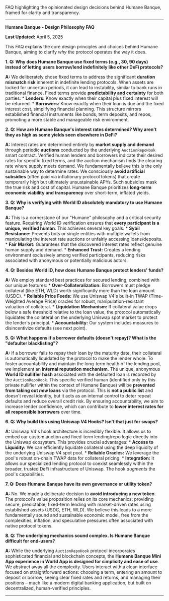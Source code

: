 FAQ highlighting the opinionated design decisions behind Humane Banque, framed for clarity and transparency.

---

**Humane Banque - Design Philosophy FAQ**

**Last Updated:** April 5, 2025

This FAQ explains the core design principles and choices behind Humane Banque, aiming to clarify *why* the protocol operates the way it does.

**1. Q: Why does Humane Banque use fixed terms (e.g., 30, 90 days) instead of letting users borrow/lend indefinitely like other DeFi protocols?**

**A:** We deliberately chose fixed terms to address the significant **duration mismatch risk** inherent in indefinite lending protocols. When assets are locked for uncertain periods, it can lead to instability, similar to bank runs in traditional finance. Fixed terms provide **predictability and certainty** for both parties:
    * **Lenders:** Know exactly when their capital plus fixed interest will be returned.
    * **Borrowers:** Know exactly when their loan is due and the fixed interest cost, simplifying financial planning.
    This structure mirrors established financial instruments like bonds, term deposits, and repos, promoting a more stable and manageable risk environment.

**2. Q: How are Humane Banque's interest rates determined? Why aren't they as high as some yields seen elsewhere in DeFi?**

**A:** Interest rates are determined entirely by **market supply and demand** through periodic **auctions** conducted by the underlying `AuctionRepoHook` smart contract. Verified human lenders and borrowers indicate their desired rates for specific fixed terms, and the auction mechanism finds the clearing rate where supply meets demand. We fundamentally believe this is the only sustainable way to determine rates.
    We consciously **avoid artificial subsidies** (often paid via inflationary protocol tokens) that create temporarily high but ultimately unsustainable APYs. Such subsidies mask the true risk and cost of capital. Humane Banque prioritizes **long-term economic viability and transparency** over short-term, inflated yields.

**3. Q: Why is verifying with World ID absolutely mandatory to use Humane Banque?**

**A:** This is a cornerstone of our "Humane" philosophy and a critical security feature. Requiring World ID verification ensures that **every participant is a unique, verified human**. This achieves several key goals:
    * **Sybil Resistance:** Prevents bots or single entities with multiple wallets from manipulating the interest rate auctions or unfairly accessing loans/deposits.
    * **Fair Market:** Guarantees that the discovered interest rates reflect genuine human supply and demand.
    * **Enhanced Trust:** Creates a lending environment exclusively among verified participants, reducing risks associated with anonymous or potentially malicious actors.

**4. Q: Besides World ID, how does Humane Banque protect lenders' funds?**

**A:** We employ standard best practices for secured lending, combined with our unique features:
    * **Over-Collateralization:** Borrowers must pledge collateral (like ETH, WLD) worth significantly more than the loan amount (USDC).
    * **Reliable Price Feeds:** We use Uniswap V4's built-in TWAP (Time-Weighted Average Price) oracles for robust, manipulation-resistant valuation of collateral.
    * **Liquidation Mechanism:** If collateral value drops below a safe threshold relative to the loan value, the protocol automatically liquidates the collateral on the underlying Uniswap spot market to protect the lender's principal.
    * **Accountability:** Our system includes measures to disincentivize defaults (see next point).

**5. Q: What happens if a borrower defaults (doesn't repay)? What is the "defaulter blacklisting"?**

**A:** If a borrower fails to repay their loan by the maturity date, their collateral is automatically liquidated by the protocol to make the lender whole. To foster accountability and maintain the long-term health of the lending pool, we implement an **internal reputation mechanism**.
    The unique, anonymous **World ID nullifier hash** associated with the defaulted loan is recorded by the `AuctionRepoHook`. This specific verified human (identified only by this private nullifier within the context of Humane Banque) will be **prevented from taking out *new* loans** via the protocol.
    This is **not a public list** and doesn't reveal identity, but it acts as an internal control to deter repeat defaults and reduce overall credit risk. By ensuring accountability, we aim to increase lender confidence, which can contribute to **lower interest rates for all responsible borrowers** over time.

**6. Q: Why build this using Uniswap V4 Hooks? Isn't that just for swaps?**

**A:** Uniswap V4's hook architecture is incredibly flexible. It allows us to embed our custom auction and fixed-term lending/repo logic directly into the Uniswap ecosystem. This provides crucial advantages:
    * **Access to Liquidity:** We can efficiently liquidate collateral using the deep liquidity of the underlying Uniswap V4 spot pool.
    * **Reliable Oracles:** We leverage the pool's robust on-chain TWAP data for collateral pricing.
    * **Integration:** It allows our specialized lending protocol to coexist seamlessly within the broader, trusted DeFi infrastructure of Uniswap. The hook *augments* the pool's capabilities.

**7. Q: Does Humane Banque have its own governance or utility token?**

**A:** No. We made a deliberate decision to **avoid introducing a new token**. The protocol's value proposition relies on its core mechanics: providing secure, predictable, fixed-term lending with market-driven rates using established assets (USDC, ETH, WLD). We believe this leads to a more fundamentally sound and sustainable economic model, free from the complexities, inflation, and speculative pressures often associated with native protocol tokens.

**8. Q: The underlying mechanics sound complex. Is Humane Banque difficult for end-users?**

**A:** While the underlying `AuctionRepoHook` protocol incorporates sophisticated financial and blockchain concepts, the **Humane Banque Mini App experience in World App is designed for simplicity and ease of use**. We abstract away all the complexity. Users interact with a clean interface focused on straightforward actions: choosing a term, entering an amount to deposit or borrow, seeing clear fixed rates and returns, and managing their positions – much like a modern digital banking application, but built on decentralized, human-verified principles.

---
